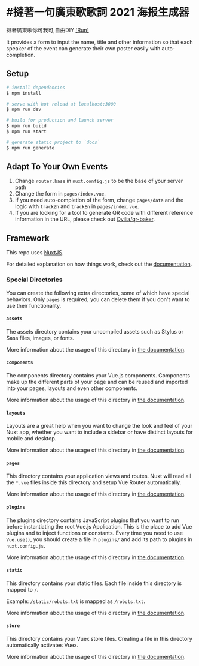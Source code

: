 # #撻著一句廣東歌歌詞 2021 海报生成器

<!-- This is a poster generator for ApacheCon Asia 2021. [[Run]](http://zhangwenli.com/acasia-poster/) -->

撻著廣東歌你可我可,自由DIY 
[[Run]](https://github.com/trebleC/qq-music-api)

It provides a form to input the name, title and other information so that each speaker of the event can generate their own poster easily with auto-completion.

## Setup

```bash
# install dependencies
$ npm install

# serve with hot reload at localhost:3000
$ npm run dev

# build for production and launch server
$ npm run build
$ npm run start

# generate static project to `docs`
$ npm run generate
```

## Adapt To Your Own Events

1. Change `router.base` in `nuxt.config.js` to be the base of your server path
2. Change the form in `pages/index.vue`.
3. If you need auto-completion of the form, change `pages/data` and the logic with `trackZh` and `trackEn` in `pages/index.vue`.
4. If you are looking for a tool to generate QR code with different reference information in the URL, please check out [Ovilia/qr-baker](https://github.com/Ovilia/qr-baker/blob/main/index.js).

## Framework

This repo uses [NuxtJS](https://nuxtjs.org/).

For detailed explanation on how things work, check out the [documentation](https://nuxtjs.org).

### Special Directories

You can create the following extra directories, some of which have special behaviors. Only `pages` is required; you can delete them if you don't want to use their functionality.

#### `assets`

The assets directory contains your uncompiled assets such as Stylus or Sass files, images, or fonts.

More information about the usage of this directory in [the documentation](https://nuxtjs.org/docs/2.x/directory-structure/assets).

#### `components`

The components directory contains your Vue.js components. Components make up the different parts of your page and can be reused and imported into your pages, layouts and even other components.

More information about the usage of this directory in [the documentation](https://nuxtjs.org/docs/2.x/directory-structure/components).

#### `layouts`

Layouts are a great help when you want to change the look and feel of your Nuxt app, whether you want to include a sidebar or have distinct layouts for mobile and desktop.

More information about the usage of this directory in [the documentation](https://nuxtjs.org/docs/2.x/directory-structure/layouts).


#### `pages`

This directory contains your application views and routes. Nuxt will read all the `*.vue` files inside this directory and setup Vue Router automatically.

More information about the usage of this directory in [the documentation](https://nuxtjs.org/docs/2.x/get-started/routing).

#### `plugins`

The plugins directory contains JavaScript plugins that you want to run before instantiating the root Vue.js Application. This is the place to add Vue plugins and to inject functions or constants. Every time you need to use `Vue.use()`, you should create a file in `plugins/` and add its path to plugins in `nuxt.config.js`.

More information about the usage of this directory in [the documentation](https://nuxtjs.org/docs/2.x/directory-structure/plugins).

#### `static`

This directory contains your static files. Each file inside this directory is mapped to `/`.

Example: `/static/robots.txt` is mapped as `/robots.txt`.

More information about the usage of this directory in [the documentation](https://nuxtjs.org/docs/2.x/directory-structure/static).

#### `store`

This directory contains your Vuex store files. Creating a file in this directory automatically activates Vuex.

More information about the usage of this directory in [the documentation](https://nuxtjs.org/docs/2.x/directory-structure/store).

